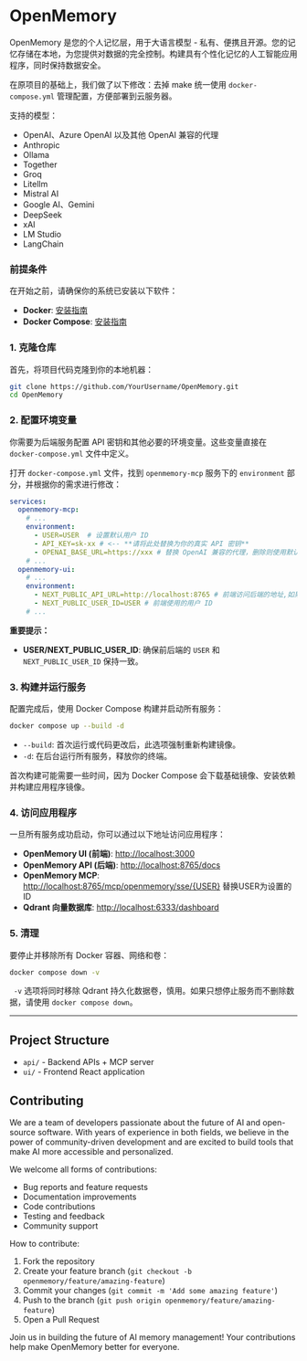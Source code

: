 # OpenMemory

OpenMemory 是您的个人记忆层，用于大语言模型 - 私有、便携且开源。您的记忆存储在本地，为您提供对数据的完全控制。构建具有个性化记忆的人工智能应用程序，同时保持数据安全。

在原项目的基础上，我们做了以下修改：去掉 make 统一使用 `docker-compose.yml` 管理配置，方便部署到云服务器。

支持的模型：
* OpenAI、Azure OpenAI 以及其他 OpenAI 兼容的代理
* Anthropic
* Ollama
* Together
* Groq
* Litellm
* Mistral AI
* Google AI、Gemini
* DeepSeek
* xAI
* LM Studio
* LangChain


### 前提条件

在开始之前，请确保你的系统已安装以下软件：

*   **Docker**: [安装指南](https://docs.docker.com/get-docker/)
*   **Docker Compose**: [安装指南](https://docs.docker.com/compose/install/)

### 1. 克隆仓库

首先，将项目代码克隆到你的本地机器：

```bash
git clone https://github.com/YourUsername/OpenMemory.git
cd OpenMemory
```

### 2. 配置环境变量

你需要为后端服务配置 API 密钥和其他必要的环境变量。这些变量直接在 `docker-compose.yml` 文件中定义。

打开 `docker-compose.yml` 文件，找到 `openmemory-mcp` 服务下的 `environment` 部分，并根据你的需求进行修改：

```yaml
services:
  openmemory-mcp:
    # ...
    environment:
      - USER=USER  # 设置默认用户 ID
      - API_KEY=sk-xx # <-- **请将此处替换为你的真实 API 密钥**
      - OPENAI_BASE_URL=https://xxx # 替换 OpenAI 兼容的代理，删除则使用默认 OpenAI
    # ...
  openmemory-ui:
    # ...
    environment:
      - NEXT_PUBLIC_API_URL=http://localhost:8765 # 前端访问后端的地址,如果部署到服务器上,请修改为服务器的地址或域名
      - NEXT_PUBLIC_USER_ID=USER # 前端使用的用户 ID
    # ...
```

**重要提示：**
*   **USER/NEXT_PUBLIC_USER_ID**: 确保前后端的 `USER` 和 `NEXT_PUBLIC_USER_ID` 保持一致。

### 3. 构建并运行服务

配置完成后，使用 Docker Compose 构建并启动所有服务：

```bash
docker compose up --build -d
```

*   `--build`: 首次运行或代码更改后，此选项强制重新构建镜像。
*   `-d`: 在后台运行所有服务，释放你的终端。

首次构建可能需要一些时间，因为 Docker Compose 会下载基础镜像、安装依赖并构建应用程序镜像。

### 4. 访问应用程序

一旦所有服务成功启动，你可以通过以下地址访问应用程序：

*   **OpenMemory UI (前端)**: [http://localhost:3000](http://localhost:3000)
*   **OpenMemory API (后端)**: [http://localhost:8765/docs](http://localhost:8765/docs)
*   **OpenMemory MCP**: [http://localhost:8765/mcp/openmemory/sse/{USER}](http://localhost:8765/mcp/openmemory/sse/{USER}) 替换USER为设置的ID
*   **Qdrant 向量数据库**: [http://localhost:6333/dashboard](http://localhost:6333/dashboard)

### 5. 清理

要停止并移除所有 Docker 容器、网络和卷：

```bash
docker compose down -v
```

` -v` 选项将同时移除 Qdrant 持久化数据卷，慎用。如果只想停止服务而不删除数据，请使用 `docker compose down`。

---

## Project Structure

- `api/` - Backend APIs + MCP server
- `ui/` - Frontend React application

## Contributing

We are a team of developers passionate about the future of AI and open-source software. With years of experience in both fields, we believe in the power of community-driven development and are excited to build tools that make AI more accessible and personalized.

We welcome all forms of contributions:
- Bug reports and feature requests
- Documentation improvements
- Code contributions
- Testing and feedback
- Community support

How to contribute:

1. Fork the repository
2. Create your feature branch (`git checkout -b openmemory/feature/amazing-feature`)
3. Commit your changes (`git commit -m 'Add some amazing feature'`)
4. Push to the branch (`git push origin openmemory/feature/amazing-feature`)
5. Open a Pull Request

Join us in building the future of AI memory management! Your contributions help make OpenMemory better for everyone.
